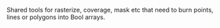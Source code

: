 Shared tools for rasterize, coverage, mask etc that
need to burn points, lines or polygons into Bool arrays.
